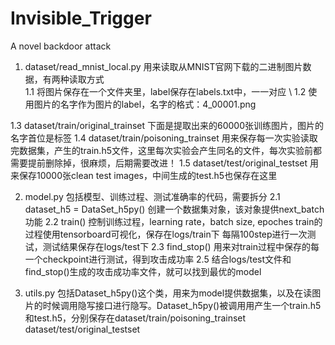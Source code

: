 # Invisible_Trigger
A novel backdoor attack


1. dataset/read_mnist_local.py  用来读取从MNIST官网下载的二进制图片数据，有两种读取方式  
1.1 将图片保存在一个文件夹里，label保存在labels.txt中，一一对应 \\
1.2 使用图片的名字作为图片的label，名字的格式：4_00001.png

1.3 dataset/train/original_trainset   下面是提取出来的60000张训练图片，图片的名字首位是标签
1.4 dataset/train/poisoning_trainset   用来保存每一次实验读取完数据集，产生的train.h5文件，这里每次实验会产生同名的文件，每次实验前都需要提前删除掉，很麻烦，后期需要改进！
1.5 dataset/test/original_testset 用来保存10000张clean test images，中间生成的test.h5也保存在这里


2. model.py 包括模型、训练过程、测试准确率的代码，需要拆分
2.1 dataset_h5 = DataSet_h5py() 创建一个数据集对象，该对象提供next_batch功能
2.2 train() 控制训练过程，learning rate，batch size, epoches
    train的过程使用tensorboard可视化，保存在logs/train下
    每隔100step进行一次测试，测试结果保存在logs/test下
2.3 find_stop() 用来对train过程中保存的每一个checkpoint进行测试，得到攻击成功率
2.5 结合logs/test文件和find_stop()生成的攻击成功率文件，就可以找到最优的model


3. utils.py 包括Dataset_h5py()这个类，用来为model提供数据集，以及在读图片的时候调用隐写接口进行隐写。Dataset_h5py()被调用用产生一个train.h5和test.h5，分别保存在dataset/train/poisoning_trainset     dataset/test/original_testset

